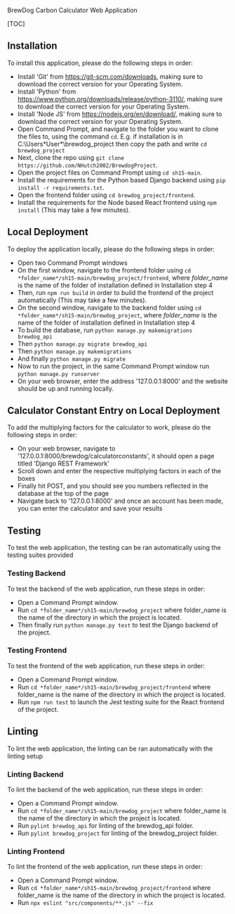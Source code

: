 BrewDog Carbon Calculator Web Application 

[TOC]

## Installation

To install this application, please do the following steps in order:

- Install 'Git' from https://git-scm.com/downloads, making sure to download the correct version for your Operating System.
- Install 'Python' from https://www.python.org/downloads/release/python-3110/, making sure to download the correct version for your Operating System.
- Install 'Node JS' from https://nodejs.org/en/download/, making sure to download the correct version for your Operating System.
- Open Command Prompt, and navigate to the folder you want to clone the files to, using the command `cd`. E.g. if installation is in C:\Users\*User*\brewdog_project then copy the path and write `cd brewdog_project`
- Next, clone the repo using `git clone https://github.com/NHutch2002/BrewdogProject`.
- Open the project files on Command Prompt using `cd sh15-main`.
- Install the requirements for the Python based Django backend using `pip install -r requirements.txt`.
- Open the frontend folder using `cd brewdog_project/frontend`.
- Install the requirements for the Node based React frontend using `npm install` (This may take a few minutes).

## Local Deployment

To deploy the application locally, please do the following steps in order:

- Open two Command Prompt windows
- On the first window, navigate to the frontend folder using `cd *folder_name*/sh15-main/brewdog_project/frontend`, where *folder_name* is the name of the folder of installation defined in Installation step 4
- Then, run `npm run build` in order to build the frontend of the project automatically (This may take a few minutes).
- On the second window, navigate to the backend folder using `cd *folder_name*/sh15-main/brewdog_project`, where *folder_name* is the name of the folder of installation defined in Installation step 4
- To build the database, run `python manage.py makemigrations brewdog_api`
- Then `python manage.py migrate brewdog_api`
- Then `python manage.py makemigrations`
- And finally `python manage.py migrate`
- Now to run the project, in the same Command Prompt window run `python manage.py runserver`
- On your web browser, enter the address '127.0.0.1:8000' and the website should be up and running locally.

## Calculator Constant Entry on Local Deployment

To add the multiplying factors for the calculator to work, please do the following steps in order:

- On your web browser, navigate to '127.0.0.1:8000/brewdog/calculatorconstants', it should open a page titled 'Django REST Framework'
- Scroll down and enter the respective multiplying factors in each of the boxes
- Finally hit POST, and you should see you numbers reflected in the database at the top of the page
- Navigate back to '127.0.0.1:8000' and once an account has been made, you can enter the calculator and save your results

## Testing

To test the web application, the testing can be ran automatically using the testing suites provided

### Testing Backend

To test the backend of the web application, run these steps in order:

- Open a Command Prompt window.
- Run `cd *folder_name*/sh15-main/brewdog_project` where folder_name is the name of the directory in which the project is located.
- Then finally run `python manage.py test` to test the Django backend of the project.

### Testing Frontend

To test the frontend of the web application, run these steps in order:

- Open a Command Prompt window.
- Run `cd *folder_name*/sh15-main/brewdog_project/frontend` where folder_name is the name of the directory in which the project is located.
- Run `npm run test` to launch the Jest testing suite for the React frontend of the project.

## Linting

To lint the web application, the linting can be ran automatically with the linting setup

### Linting Backend

To lint the backend of the web application, run these steps in order:
- Open a Command Prompt window.
- Run `cd *folder_name*/sh15-main/brewdog_project` where folder_name is the name of the directory in which the project is located.
- Run `pylint brewdog_api` for linting of the brewdog_api folder.
- Run `pylint brewdog_project` for linting of the brewdog_project folder.


### Linting Frontend

To lint the frontend of the web application, run these steps in order:

- Open a Command Prompt window.
- Run `cd *folder_name*/sh15-main/brewdog_project/frontend` where folder_name is the name of the directory in which the project is located.
- Run `npx eslint "src/components/**.js" --fix`
